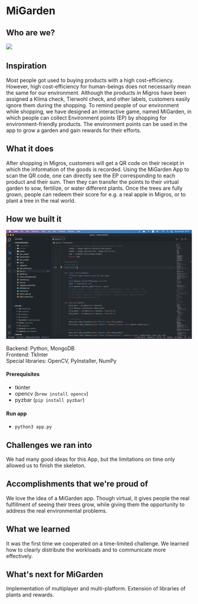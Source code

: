 # MiGarden

## Who are we?

![](./assets/hackzurich_team.png)

## Inspiration
Most people got used to buying products with a high cost-efficiency. However, high cost-efficiency for human-beings does not necessarily mean the same for our environment. Although the products in Migros have been assigned a Klima check, Tierwohl check, and other labels, customers easily ignore them during the shopping.
To remind people of our environment while shopping, we have designed an interactive game, named MiGarden, in which people can collect Environment points (EP) by shopping for environment-friendly products. The environment points can be used in the app to grow a garden and gain rewards for their efforts.

## What it does

After shopping in Migros, customers will get a QR code on their receipt in which the information of the goods is recorded. Using the MiGarden App to scan the QR code, one can directly see the EP corresponding to each product and their sum. Then they can transfer the points to their virtual garden to sow, fertilize, or water different plants. Once the trees are fully grown, people can redeem their score for e.g. a real apple in Migros, or to plant a tree in the real world.

## How we built it

![](./assets/app_code.png)

Backend: Python, MongoDB <br>
Frontend: TkInter <br>
Special libraries: OpenCV, PyInstaller, NumPy <br>

#### Prerequisites

- tkinter
- opencv (`brew install opencv`)
- pyzbar (`pip install pyzbar`)

#### Run app

- `python3 app.py`


## Challenges we ran into
 We had many good ideas for this App, but the limitations on time only allowed us to finish the skeleton.
 
## Accomplishments that we're proud of
We love the idea of a MiGarden app. Though virtual, it gives people the real fulfillment of seeing their trees grow, while giving them the opportunity to address the real environmental problems.

## What we learned
It was the first time we cooperated on a time-limited challenge. We learned how to clearly distribute the workloads and to communicate more effectively.
 
## What's next for MiGarden
Implementation of multiplayer and multi-platform.
Extension of libraries of plants and rewards.

